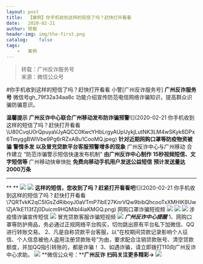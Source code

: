 ```yaml
---
layout:	post
title:	【案例】你手机收到这样的短信了吗？赶快打开看看
date:	2020-02-21
author:	转载
header-img:	img/the-first.png
catalog:	false
tags:
	-	案例
---
```


<blockquote><p>转载：广州反诈服务号<br>
来源：微信公众号</p></blockquote>

#你手机收到这样的短信了吗？赶快打开看看
小警[广州反诈服务号]
**广州反诈服务号**
微信号gh_79f32a34aa8c
功能介绍宣传防范电信网络诈骗知识，提高群众识骗防骗意识。

**温馨提示**
**广州反诈中心联合广州移动****发布防诈****骗预警**![](2020-02-21
你手机收到这样的短信了吗？赶快打开看看\\U80CvqU0rQpuyaVJyAQCC0KwcYHbLrgyAUpUykjLutNK3LM4wSKyk6DPx6TmyggBWIVbe9Pg6rRZxABu1CooMQ.jpeg)
**针对****近期网购口罩等****防疫物资被骗**
**警情多发**
**以及冒充贷款平台客服****预警****增多的现象**
广州反诈中心与广州移动
合作建立
“防范诈骗警示短信快速发布机制”
**由广州反诈中心制作**
**15秒视频短信、文字短信等**
广州移动快审快批
**免费向移动手机用户发送公益短信**
**预计发送量达2000万条**
****
**
**
![]({{site.baseurl}}/postimg/U80CvqU0rQpuyaVJyAQCC0KwcYHbLrgy17XibiaqwH8hSI1q2YW9iaWG3ibcXsM69oM1rl5tEoiaMZp4XZMYVnEgyicg.gif)
![]({{site.baseurl}}/postimg/7QRTvkK2qC5lGsZdRiboyJ0aVTmP7ibE2771564LXuX0QtTHKlIc8L9CrdNhicsZGnazr67zawcAKGPPKqRvCQSUw.png)
**这样的短信，您收到了吗？赶紧打开看看吧**![](2020-02-21
你手机收到这样的短信了吗？赶快打开看看\\7QRTvkK2qC5lGsZdRiboyJ0aVTmP7ibE27KnrVQw9bibQhcooTxXMHIK8UwIZjA1kE113fZj0Duicm9HQMibI4iaKMGQ.png)
网购口罩诈骗短视频
![]({{site.baseurl}}/postimg/7QRTvkK2qC5gAFDgDYQMOicvW3bGDbeDJdYFic6t8CSHq8icgW4bx8g2JmknmicxrHES4HaXHOFXGchK2ia3OTGTtpg.gif)
![]({{site.baseurl}}/postimg/U80CvqU0rQpuyaVJyAQCC0KwcYHbLrgyEoic6iag3WHcBGIdqaU8WwgPs89iaia08E415O1RdnR3ibMjTA6fz4q9fTQ.jpeg)
![]({{site.baseurl}}/postimg/U80CvqU0rQpuyaVJyAQCC0KwcYHbLrgyfJIbcLTDAWHjgwCFbTopGFeWP2icpsyOsZq1uQibibNftm9ZicMibnXnnnA.jpeg)
涉疫情诈骗宣传短信
![]({{site.baseurl}}/postimg/7QRTvkK2qC5gAFDgDYQMOicvW3bGDbeDJdYFic6t8CSHq8icgW4bx8g2JmknmicxrHES4HaXHOFXGchK2ia3OTGTtpg.gif)
冒充贷款客服诈骗短视频
![]({{site.baseurl}}/postimg/7QRTvkK2qC5gAFDgDYQMOicvW3bGDbeDJdYFic6t8CSHq8icgW4bx8g2JmknmicxrHES4HaXHOFXGchK2ia3OTGTtpg.gif)
**_广州反诈中心提醒_**
1、网购口罩等防护用品，务必通过正规网络平台购买，切勿跳出原有平台私下加微信、QQ进行转账交易。
2、凡是自称贷款平台客服，以“在校期间贷款记录影响个人征信、个人信息被他人盗用注册贷款账号”为由，要求配合注销贷款账号、清空贷款额度，并加QQ指引转账的，都是诈骗！
3、如遇诈骗，请立即拨打110向广州反诈中心求助。
![]({{site.baseurl}}/postimg/YUyZ7AOL3on8Donfa40h4TgerNcN3XuI8XpsPqHM8ibcfv2yKCZTSMRFA3r8MDoCOmibtJt0KxLZdWcxiaCGzMQ9A.png)
**微信公众号：****广州反诈**
**扫码关注更多精彩→**
![]({{site.baseurl}}/postimg/U80CvqU0rQpuyaVJyAQCC0KwcYHbLrgy5f6w0pnKIP7icbxx1NmVZWo74ukrglhPLsasUDfyKYUscl4rEkJIicoA.jpeg)
